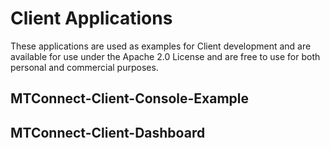 # Client Applications
These applications are used as examples for Client development and are available for use under the Apache 2.0 License and are free to use for both personal and commercial purposes.

## MTConnect-Client-Console-Example

## MTConnect-Client-Dashboard
